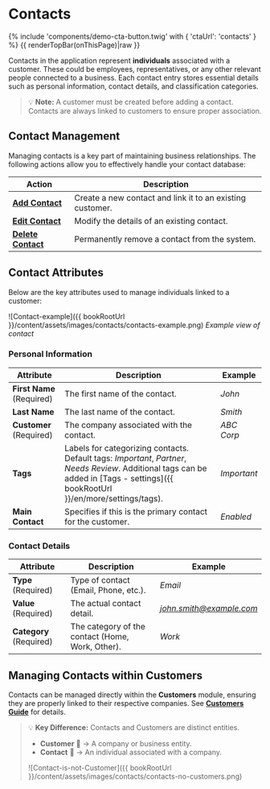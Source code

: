 # Contacts
{% include 'components/demo-cta-button.twig' with { 'ctaUrl': 'contacts' } %}
{{ renderTopBar(onThisPage)|raw }}

Contacts in the application represent **individuals** associated with a customer. These could be employees, representatives, or any other relevant people connected to a business. Each contact entry stores essential details such as personal information, contact details, and classification categories.

> 💡 **Note:** A customer must be created before adding a contact. Contacts are always linked to customers to ensure proper association.

## Contact Management

Managing contacts is a key part of maintaining business relationships. The following actions allow you to effectively handle your contact database:

| Action | Description |
|---------------------------------|----------------------------------------------------------------------------------|
| **[Add Contact](../contacts/add-contact)** | Create a new contact and link it to an existing customer. |
| **[Edit Contact](../contacts/edit-contact)** | Modify the details of an existing contact. |
| **[Delete Contact](../contacts/delete-contact)** | Permanently remove a contact from the system. |

## Contact Attributes

Below are the key attributes used to manage individuals linked to a customer:

![Contact-example]({{ bookRootUrl }}/content/assets/images/contacts/contacts-example.png)
*Example view of contact*

### Personal Information

| Attribute | Description | Example |
|------------------|-------------|---------|
| **First Name** (Required) | The first name of the contact. | *John* |
| **Last Name** | The last name of the contact. | *Smith* |
| **Customer** (Required) | The company associated with the contact. | *ABC Corp* |
| **Tags** | Labels for categorizing contacts. Default tags: *Important*, *Partner*, *Needs Review*. Additional tags can be added in [Tags - settings]({{ bookRootUrl }}/en/more/settings/tags). | *Important* |
| **Main Contact** | Specifies if this is the primary contact for the customer. | *Enabled* |

### Contact Details

| Attribute | Description | Example |
|------------------|-------------|---------|
| **Type** (Required) | Type of contact (Email, Phone, etc.). | *Email* |
| **Value** (Required) | The actual contact detail. | *<john.smith@example.com>* |
| **Category** (Required) | The category of the contact (Home, Work, Other). | *Work* |

## Managing Contacts within Customers

Contacts can be managed directly within the **Customers** module, ensuring they are properly linked to their respective companies. See **[Customers Guide](../customers)** for details.

> 💡 **Key Difference:** Contacts and Customers are distinct entities.
>
> - **Customer** 🏢 → A company or business entity.
> - **Contact** 👤 → An individual associated with a company.
>
> ![Contact-is-not-Customer]({{ bookRootUrl }}/content/assets/images/contacts/contacts-no-customers.png)
